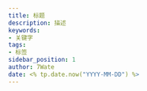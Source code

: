 ```yaml
---
title: 标题
description: 描述
keywords:
- 关键字
tags:
- 标签
sidebar_position: 1
author: 7Wate
date: <% tp.date.now("YYYY-MM-DD") %>
---
```

